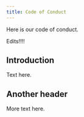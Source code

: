 ```yaml
---
title: Code of Conduct
---
```


Here is our code of conduct.

Edits!!!!

## Introduction

Text here.

## Another header

More text here.
